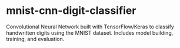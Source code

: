 # mnist-cnn-digit-classifier
Convolutional Neural Network built with TensorFlow/Keras to classify handwritten digits using the MNIST dataset. Includes model building, training, and evaluation.
